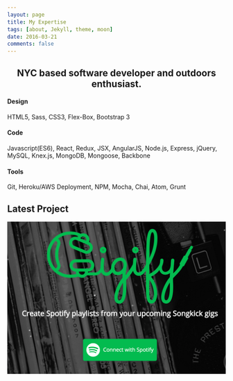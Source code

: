 ```yaml
---
layout: page
title: My Expertise
tags: [about, Jekyll, theme, moon]
date: 2016-03-21
comments: false
---
```


<div class="container">
  <div class="user-details">
    <center><h2> NYC based software developer and outdoors enthusiast. </h2></center>
  </div>
  <div class="row user">
    <div class="three rows">
      <h4>Design</h4>
      <div class="dev-icons">
      <i class="devicon-html5-plain-wordmark"></i>
      <i class="devicon-bootstrap-plain-wordmark colored"></i>
      <i class="devicon-sass-original colored"></i>
      </div>
      <p>HTML5, Sass, CSS3, Flex-Box, Bootstrap 3</p>
    </div>
    <div class="three rows">
      <h4>Code</h4>
      <div class="dev-icons">
        <i class="devicon-javascript-plain colored"></i>
        <i class="devicon-react-original-wordmark colored"></i>
        <i class="devicon-nodejs-plain-wordmark"></i>
        <i class="devicon-mysql-plain-wordmark colored"></i>
      </div>
      <p>Javascript(ES6), React, Redux, JSX, AngularJS, Node.js, Express, jQuery, MySQL, Knex.js, MongoDB, Mongoose, Backbone</p>
    </div>
    <div class="three rows">
      <h4>Tools</h4>
      <div class="dev-icons">
      <i class="devicon-git-plain"></i>
      <i class="devicon-atom-original-wordmark"></i>
      <i class="devicon-heroku-plain-wordmark colored"></i>
      </div>
      <p>Git, Heroku/AWS Deployment, NPM, Mocha, Chai, Atom, Grunt</p>
    </div>
  </div>
</div>


## Latest Project
<div>
  <a href="//www.gigify.io"><img src="../assets/img/gigify-splash.png"></a>
</div>

<!-- {% capture images %}

{% endcapture %}
{% include gallery images=images caption="Screenshots of Moon Theme" cols=2 %} -->
